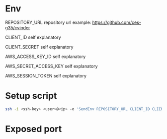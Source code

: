 # Env
REPOSITORY_URL
repository url
example: https://github.com/ces-g35/cvinder

CLIENT_ID
self explanatory

CLIENT_SECRET
self explanatory

AWS_ACCESS_KEY_ID
self explanatory

AWS_SECRET_ACCESS_KEY
self explanatory

AWS_SESSION_TOKEN
self explanatory

# Setup script
```sh
ssh -i <ssh-key> <user>@<ip> -o 'SendEnv REPOSITORY_URL CLIENT_ID CLIENT_SECRET AWS_ACCESS_KEY_ID AWS_SECRET_ACCESS_KEY AWS_SESSION_TOKEN' -t 'curl -sSfL https://raw.githubusercontent.com/ces-g35/mini-ci/main/boot.sh | sh -'
```

# Exposed port
